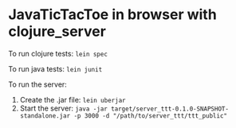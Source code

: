 # JavaTicTacToe in browser with clojure_server

To run clojure tests: `lein spec`

To run java tests:    `lein junit`

To run the server:

1. Create the .jar file:  `lein uberjar`
2. Start the server:      `java -jar target/server_ttt-0.1.0-SNAPSHOT-standalone.jar -p 3000 -d "/path/to/server_ttt/ttt_public"`
